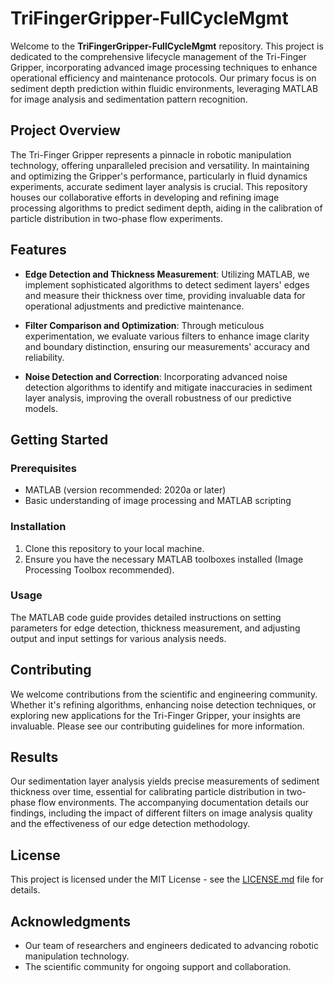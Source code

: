 # TriFingerGripper-FullCycleMgmt

Welcome to the **TriFingerGripper-FullCycleMgmt** repository. This project is dedicated to the comprehensive lifecycle management of the Tri-Finger Gripper, incorporating advanced image processing techniques to enhance operational efficiency and maintenance protocols. Our primary focus is on sediment depth prediction within fluidic environments, leveraging MATLAB for image analysis and sedimentation pattern recognition.

## Project Overview

The Tri-Finger Gripper represents a pinnacle in robotic manipulation technology, offering unparalleled precision and versatility. In maintaining and optimizing the Gripper's performance, particularly in fluid dynamics experiments, accurate sediment layer analysis is crucial. This repository houses our collaborative efforts in developing and refining image processing algorithms to predict sediment depth, aiding in the calibration of particle distribution in two-phase flow experiments.

## Features

- **Edge Detection and Thickness Measurement**: Utilizing MATLAB, we implement sophisticated algorithms to detect sediment layers' edges and measure their thickness over time, providing invaluable data for operational adjustments and predictive maintenance.

- **Filter Comparison and Optimization**: Through meticulous experimentation, we evaluate various filters to enhance image clarity and boundary distinction, ensuring our measurements' accuracy and reliability.

- **Noise Detection and Correction**: Incorporating advanced noise detection algorithms to identify and mitigate inaccuracies in sediment layer analysis, improving the overall robustness of our predictive models.

## Getting Started

### Prerequisites

- MATLAB (version recommended: 2020a or later)
- Basic understanding of image processing and MATLAB scripting

### Installation

1. Clone this repository to your local machine.
2. Ensure you have the necessary MATLAB toolboxes installed (Image Processing Toolbox recommended).

### Usage

The MATLAB code guide provides detailed instructions on setting parameters for edge detection, thickness measurement, and adjusting output and input settings for various analysis needs.

## Contributing

We welcome contributions from the scientific and engineering community. Whether it's refining algorithms, enhancing noise detection techniques, or exploring new applications for the Tri-Finger Gripper, your insights are invaluable. Please see our contributing guidelines for more information.

## Results

Our sedimentation layer analysis yields precise measurements of sediment thickness over time, essential for calibrating particle distribution in two-phase flow environments. The accompanying documentation details our findings, including the impact of different filters on image analysis quality and the effectiveness of our edge detection methodology.

## License

This project is licensed under the MIT License - see the [LICENSE.md](LICENSE) file for details.

## Acknowledgments

- Our team of researchers and engineers dedicated to advancing robotic manipulation technology.
- The scientific community for ongoing support and collaboration.
